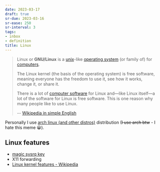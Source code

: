 ```yaml
---
date: 2023-03-17
draft: true
sr-due: 2023-03-16
sr-ease: 250
sr-interval: 3
tags:
- inbox
- definition
title: Linux
---
```


> Linux or **GNU/Linux** is a [unix](./unix.md)-like
> [operating system](./operating%20system.md) (or family of) for
> [computers](./computer.md).
>
> The Linux kernel (the basis of the operating system) is free software, meaning
> everyone has the freedom to use it, see how it works, change it, or share it.
>
> There is a lot of [computer software](./computer%20software.md) for Linux and—like Linux
> itself—a lot of the software for Linux is free software. This is one reason
> why many people like to use Linux.
>
> -- [Wikipedia in simple English](https://simple.wikipedia.org/wiki/Linux)

Personally I use [arch linux (and other distros)](./arch%20linux%20%28and%20other%20distros%29.md) distribution (~~I use arch btw~~ -
I hate this meme 😀).

## Linux features


- [magic sysrq key](./magic%20sysrq%20key.md)
- X11 forwarding
- [Linux kernel features - Wikipedia](https://en.wikipedia.org/wiki/Category:Linux_kernel_features)